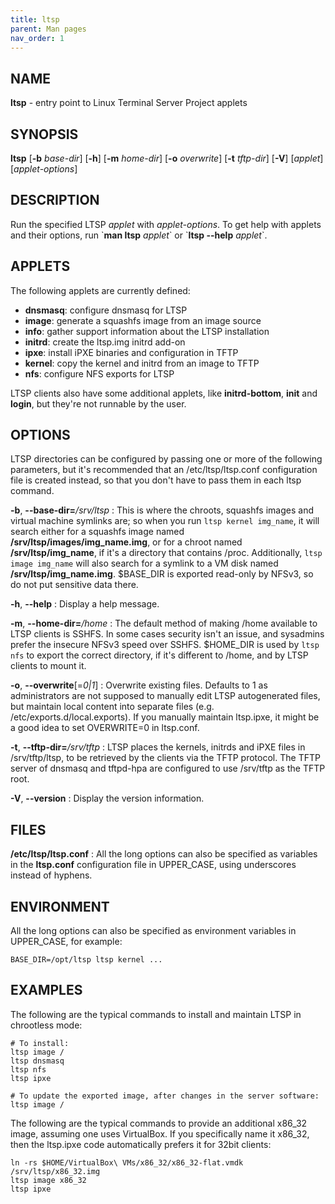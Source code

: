 ```yaml
---
title: ltsp
parent: Man pages
nav_order: 1
---
```


## NAME
**ltsp** - entry point to Linux Terminal Server Project applets

## SYNOPSIS
**ltsp** [**-b** _base-dir_] [**-h**] [**-m** _home-dir_] [**-o** _overwrite_] [**-t** _tftp-dir_] [**-V**] [_applet_] [_applet-options_]

## DESCRIPTION
Run the specified LTSP _applet_ with _applet-options_. To get help with applets and their options, run \`**man ltsp** _applet_\` or \`**ltsp --help** _applet_\`.

## APPLETS
The following applets are currently defined:

 - **dnsmasq**: configure dnsmasq for LTSP
 - **image**: generate a squashfs image from an image source
 - **info**: gather support information about the LTSP installation
 - **initrd**: create the ltsp.img initrd add-on
 - **ipxe**: install iPXE binaries and configuration in TFTP
 - **kernel**: copy the kernel and initrd from an image to TFTP
 - **nfs**: configure NFS exports for LTSP

LTSP clients also have some additional applets, like **initrd-bottom**,
**init** and **login**, but they're not runnable by the user.

## OPTIONS
LTSP directories can be configured by passing one or more of the following
parameters, but it's recommended that an /etc/ltsp/ltsp.conf configuration
file is created instead, so that you don't have to pass them in each ltsp
command.

**-b**, **-\-base-dir=**_/srv/ltsp_
: This is where the chroots, squashfs images and virtual machine symlinks are;
so when you run `ltsp kernel img_name`, it will search either for a squashfs
image named **/srv/ltsp/images/img_name.img**, or for a chroot named
**/srv/ltsp/img_name**, if it's a directory that contains /proc. Additionally,
`ltsp image img_name` will also search for a symlink to a VM disk named
**/srv/ltsp/img_name.img**. $BASE_DIR is exported read-only by NFSv3, so do
not put sensitive data there.

**-h**, **-\-help**
:  Display a help message.

**-m**, **-\-home-dir=**_/home_
: The default method of making /home available to LTSP clients is SSHFS.
In some cases security isn't an issue, and sysadmins prefer the insecure
NFSv3 speed over SSHFS. $HOME_DIR is used by `ltsp nfs` to export the correct
directory, if it's different to /home, and by LTSP clients to mount it.

**-o**, **-\-overwrite**[=_0|1_]
: Overwrite existing files. Defaults to 1 as administrators are not supposed
to manually edit LTSP autogenerated files, but maintain local content into
separate files (e.g. /etc/exports.d/local.exports). If you manually maintain
ltsp.ipxe, it might be a good idea to set OVERWRITE=0 in ltsp.conf.

**-t**, **-\-tftp-dir=**_/srv/tftp_
: LTSP places the kernels, initrds and iPXE files in /srv/tftp/ltsp, to be
retrieved by the clients via the TFTP protocol. The TFTP server of dnsmasq
and tftpd-hpa are configured to use /srv/tftp as the TFTP root.

**-V**, **-\-version**
: Display the version information.

## FILES
**/etc/ltsp/ltsp.conf**
: All the long options can also be specified as variables in the **ltsp.conf** configuration file in UPPER_CASE, using underscores instead of hyphens.

## ENVIRONMENT
All the long options can also be specified as environment variables in
UPPER_CASE, for example:

```shell
BASE_DIR=/opt/ltsp ltsp kernel ...
```

## EXAMPLES
The following are the typical commands to install and maintain LTSP in
chrootless mode:

```shell
# To install:
ltsp image /
ltsp dnsmasq
ltsp nfs
ltsp ipxe

# To update the exported image, after changes in the server software:
ltsp image /
```

The following are the typical commands to provide an additional x86_32
image, assuming one uses VirtualBox. If you specifically name it x86_32,
then the ltsp.ipxe code automatically prefers it for 32bit clients:

```shell
ln -rs $HOME/VirtualBox\ VMs/x86_32/x86_32-flat.vmdk /srv/ltsp/x86_32.img
ltsp image x86_32
ltsp ipxe
```
